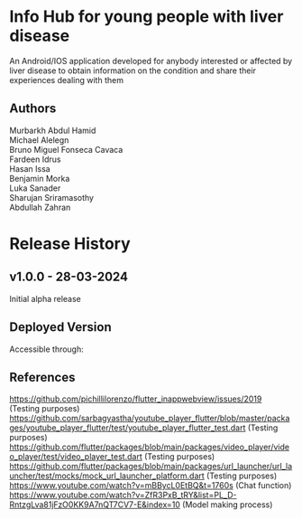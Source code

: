 # Info Hub for young people with liver disease
 An Android/IOS application developed for anybody interested or affected by liver disease to obtain information on the condition and share their experiences dealing with them

## Authors  
Murbarkh Abdul Hamid  
Michael Alelegn  
Bruno Miguel Fonseca Cavaca  
Fardeen Idrus  
Hasan Issa  
Benjamin Morka  
Luka Sanader  
Sharujan Sriramasothy  
Abdullah Zahran  


# Release History

## v1.0.0 - 28-03-2024

Initial alpha release

## Deployed Version
Accessible through:

## References

https://github.com/pichillilorenzo/flutter_inappwebview/issues/2019 (Testing purposes)  
https://github.com/sarbagyastha/youtube_player_flutter/blob/master/packages/youtube_player_flutter/test/youtube_player_flutter_test.dart (Testing purposes)  
https://github.com/flutter/packages/blob/main/packages/video_player/video_player/test/video_player_test.dart (Testing purposes)  
https://github.com/flutter/packages/blob/main/packages/url_launcher/url_launcher/test/mocks/mock_url_launcher_platform.dart (Testing purposes)  
https://www.youtube.com/watch?v=mBBycL0EtBQ&t=1760s  (Chat function)  
https://www.youtube.com/watch?v=ZfR3PxB_tRY&list=PL_D-RntzgLva81jFzO0KK9A7nQT7CV7-E&index=10 (Model making process)  

